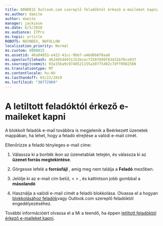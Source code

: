 ```yaml
---
title: 8000015 Outlook.com szereplő feladóktól érkező e-maileket kapni blokkolva van.
ms.author: daeite
author: daeite
manager: jackiesm
ms.date: 6/5/2018
ms.audience: ITPro
ms.topic: article
ROBOTS: NOINDEX, NOFOLLOW
localization_priority: Normal
ms.custom: 8000015
ms.assetid: 46a04853-e422-41cc-9bb7-a46d6b6f8aa0
ms.openlocfilehash: 462d95d4931152bcec72587899f83431bf0ce937
ms.sourcegitcommit: 03a156a9c9740521155a30775492c7dff0982588
ms.translationtype: MT
ms.contentlocale: hu-HU
ms.lasthandoff: 03/22/2019
ms.locfileid: "30772969"
---
```

# <a name="receiving-email-from-blocked-senders"></a>A letiltott feladóktól érkező e-maileket kapni

A blokkolt feladók e-mail továbbra is megjelenik a Beérkezett üzenetek mappában, ha lehet, hogy a feladó elrejtése a valódi e-mail címét.
  
Ellenőrizze a feladó tényleges e-mail címe:
  
1. Válassza ki a boríték ikon az üzenetablak tetején, és válassza ki az **üzenet forrás megtekintése**.
    
2. Görgesse lefelé a **forrásfájl** , amíg meg nem találja a **Feladó** mezőben. 
    
3. Jelölje ki az e-mail cím belül, \< \> , és kattintson jobb gombbal a **másolandó**
    
4. Használja a valódi e-mail címét a feladó blokkolása. Olvassa el a hogyan [blokkolásához feladók](https://support.office.com/article/afba1c94-77bb-4f50-8b85-057cf52f4d5e.aspx)vagy Outlook.com szereplő feladóktól engedélyezéséhez.
    
További információért olvassa el a Mi a teendő, ha éppen [letiltott feladóktól érkező e-maileket kapni](https://go.microsoft.com/fwlink/p/?linkid=2002011&amp;clcid=0x409).
  

